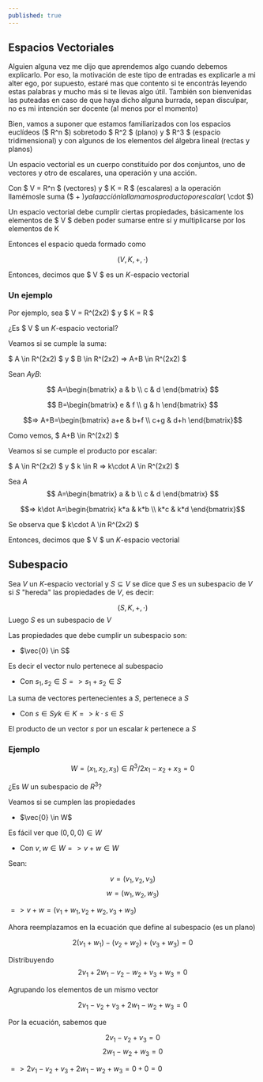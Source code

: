 ```yaml
---
published: true
---
```

## Espacios Vectoriales

Alguien alguna vez me dijo que aprendemos algo cuando debemos explicarlo. Por eso, la motivación de este tipo de entradas es explicarle a mi alter ego, por supuesto, estaré mas que contento si te encontrás leyendo estas palabras y mucho más si te llevas algo útil. También son bienvenidas las puteadas en caso de que haya dicho alguna burrada, sepan disculpar, no es mi intención ser docente (al menos por el momento)

Bien, vamos a suponer que estamos familiarizados con los espacios euclídeos ($ R^n $) sobretodo $ R^2 $ (plano) y $ R^3 $ (espacio tridimensional) y con algunos de los elementos del álgebra lineal (rectas y planos)

Un espacio vectorial es un cuerpo constituído por dos conjuntos, uno de vectores y otro de escalares, una operación y una acción.

Con $ V = R^n $ (vectores) y $ K = R $ (escalares) a la operación llamémosle suma ($ + $)
y a la acción la llamamos producto por escalar ($ \cdot $)

Un espacio vectorial debe cumplir ciertas propiedades, básicamente los elementos de $ V $ deben poder sumarse entre sí y multiplicarse por los elementos de K

Entonces el espacio queda formado como

$$ (V, K, +, \cdot) \label{eq:spc}$$

Entonces, decimos que $ V $ es un $K$-espacio vectorial

### Un ejemplo

Por ejemplo, sea $ V = R^(2x2) $ y $ K = R $

¿Es $ V $ un $K$-espacio vectorial?

Veamos si se cumple la suma:

$ A \in R^(2x2) $ y $ B \in R^(2x2) => A+B \in R^(2x2) $

Sean $A y B$:

$$ A=\begin{bmatrix}
    a & b \\
	c & d
\end{bmatrix} $$

$$ B=\begin{bmatrix}
    e & f \\
	g & h
\end{bmatrix} $$

$$=> A+B=\begin{bmatrix}
              a+e & b+f \\
              c+g & d+h
\end{bmatrix}$$

Como vemos, $ A+B \in R^(2x2) $

Veamos si se cumple el producto por escalar:

$ A \in R^(2x2) $ y $ k \in R => k\cdot A \in R^(2x2) $

Sea $A$
$$ A=\begin{bmatrix}
    a & b \\
	c & d
\end{bmatrix} $$

$$=> k\dot A=\begin{bmatrix}
              k*a & k*b \\
              k*c & k*d
\end{bmatrix}$$

Se observa que $ k\cdot A \in R^(2x2) $

Entonces, decimos que $ V $ un $K$-espacio vectorial

## Subespacio

Sea $V$ un $K$-espacio vectorial y $S\subseteq V$ se dice que $S$ es un subespacio de $V$ si $S$ "hereda" las propiedades de $V$, es decir:

$$ (S, K, +, \cdot) $$ Luego $S$ es un subespacio de $V$

Las propiedades que debe cumplir un subespacio son:

- $\vec{0} \in S$

Es decir el vector nulo pertenece al subespacio

- Con $s_{1},s_{2} \in S => s_{1}+s_{2} \in S$

La suma de vectores pertenecientes a $S$, pertenece a $S$

- Con $s \in S y k \in K => k\cdot s \in S$

El producto de un vector $s$ por un escalar $k$ pertenece a $S$

### Ejemplo

$$ W={(x_1, x_2, x_3) \in R^3 / 2x_1-x_2+x_3=0} $$

¿Es $W$ un subespacio de $R^3$?

Veamos si se cumplen las propiedades

- $\vec{0} \in W$

Es fácil ver que $(0, 0, 0) \in W$

- Con $v,w \in W => v+w \in W$

Sean:

$$v=(v_1, v_2, v_3)$$
$$w=(w_1, w_2, w_3)$$

$=> v+w=(v_1+w_1, v_2+w_2, v_3+w_3)$

Ahora reemplazamos en la ecuación que define al subespacio (es un plano)

$$2(v_1+w_1)-(v_2+w_2)+(v_3+w_3)=0$$

Distribuyendo
$$2v_1+2w_1-v_2-w_2+v_3+w_3=0$$

Agrupando los elementos de un mismo vector

$$2v_1-v_2+v_3+2w_1-w_2+w_3=0$$

Por la ecuación, sabemos que 

$$2v_1-v_2+v_3=0$$
$$2w_1-w_2+w_3=0$$

$=> 2v_1-v_2+v_3+2w_1-w_2+w_3=0+0=0$









